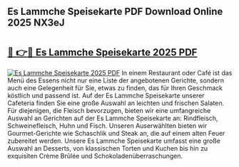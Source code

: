 ## Es Lammche Speisekarte PDF Download Online 2025 NX3eJ

# <h2><a href="http://gcd3ell.nevu.top/?p=Es+Lammche+Speisekarte">🔗 👉🔴 Es Lammche Speisekarte 2025 PDF</a></h2>

[![Es Lammche Speisekarte 2025 PDF](https://i.imgur.com/dBaPXMq.png)](http://gcd3ell.nevu.top/?p=Es+Lammche+Speisekarte)
In einem Restaurant oder Café ist das Menü des Essens nicht nur eine Liste der angebotenen Gerichte, sondern auch eine Gelegenheit für Sie, etwas zu finden, das für Ihren Geschmack köstlich und passend ist. Auf der Es Lammche Speisekarte unserer Cafeteria finden Sie eine große Auswahl an leichten und frischen Salaten. Für diejenigen, die Fleisch bevorzugen, bieten wir eine umfangreiche Auswahl an Gerichten auf der Es Lammche Speisekarte an: Rindfleisch, Schweinefleisch, Huhn und Fisch. Unseren Auserwählten bieten wir Gourmet-Gerichte wie Schaschlik und Steak an, die auf einem alten Feuer zubereitet werden. Unsere Es Lammche Speisekarte umfasst eine große Auswahl an Desserts, von klassischen Torten und Kuchen bis hin zu exquisiten Crème Brûlée und Schokoladenüberraschungen.
